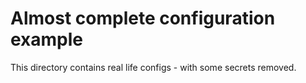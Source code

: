 # Almost complete configuration example

This directory contains real life configs - with some secrets removed.
